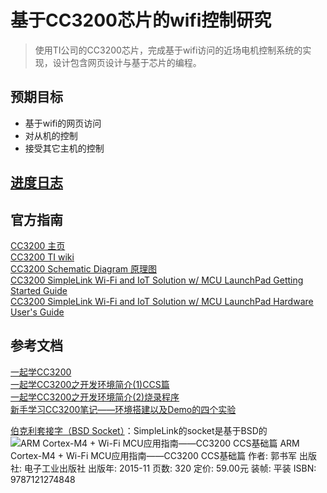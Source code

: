 # 基于CC3200芯片的wifi控制研究

> 使用TI公司的CC3200芯片，完成基于wifi访问的近场电机控制系统的实现，设计包含网页设计与基于芯片的编程。

## 预期目标
- 基于wifi的网页访问
- 对从机的控制  
- 接受其它主机的控制  

## [进度日志](log.md)


## 官方指南
[CC3200 主页](http://www.ti.com.cn/product/cn/CC3200/technicaldocuments)    
[CC3200 TI wiki](http://processors.wiki.ti.com/index.php/CC3100_%26_CC3200)  
[CC3200 Schematic Diagram 原理图](http://www.ti.com/cn/lit/df/tidrc48/tidrc48.pdf)    
[CC3200 SimpleLink Wi-Fi and IoT Solution w/ MCU LaunchPad Getting Started Guide](http://www.ti.com/lit/ug/swru376e/swru376e.pdf)   
[CC3200 SimpleLink Wi-Fi and IoT Solution w/ MCU LaunchPad Hardware User's Guide](http://www.ti.com/lit/ug/swru372b/swru372b.pdf)   

## 参考文档
[一起学CC3200](https://blog.csdn.net/hytgab/article/category/3012193)     
[一起学CC3200之开发环境简介(1)CCS篇](https://www.cnblogs.com/hytgab/p/5060059.html)   
[一起学CC3200之开发环境简介(2)烧录程序](https://www.cnblogs.com/hytgab/p/5202142.html)   
[新手学习CC3200笔记——环境搭建以及Demo的四个实验](https://blog.csdn.net/weixin_43970678/article/details/91560775)


[伯克利套接字（BSD Socket）](https://www.cnblogs.com/feng9exe/p/6993833.html)：SimpleLink的socket是基于BSD的
![ARM Cortex-M4 + Wi-Fi MCU应用指南——CC3200 CCS基础篇](https://img1.doubanio.com/view/subject/l/public/s29030969.jpg) 
ARM Cortex-M4 + Wi-Fi MCU应用指南——CC3200 CCS基础篇
作者: 郭书军
出版社: 电子工业出版社
出版年: 2015-11
页数: 320
定价: 59.00元
装帧: 平装
ISBN: 9787121274848
